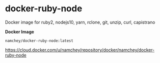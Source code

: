 # docker-ruby-node
Docker image for ruby2, nodejs10, yarn, rclone, git, unzip, curl, capistrano


**Docker Image**

`namchey/docker-ruby-node:latest`

https://cloud.docker.com/u/namchey/repository/docker/namchey/docker-ruby-node
